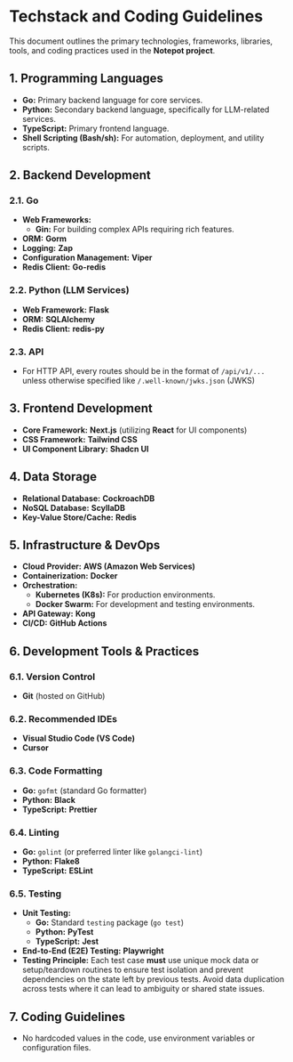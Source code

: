 # Techstack and Coding Guidelines

This document outlines the primary technologies, frameworks, libraries, tools, and coding practices used in the **Notepot project**.

## 1. Programming Languages

- **Go:** Primary backend language for core services.
- **Python:** Secondary backend language, specifically for LLM-related services.
- **TypeScript:** Primary frontend language.
- **Shell Scripting (Bash/sh):** For automation, deployment, and utility scripts.

## 2. Backend Development

### 2.1. Go

- **Web Frameworks:**
  - **Gin:** For building complex APIs requiring rich features.
- **ORM:** **Gorm**
- **Logging:** **Zap**
- **Configuration Management:** **Viper**
- **Redis Client:** **Go-redis**

### 2.2. Python (LLM Services)

- **Web Framework:** **Flask**
- **ORM:** **SQLAlchemy**
- **Redis Client:** **redis-py**

### 2.3. API

- For HTTP API, every routes should be in the format of `/api/v1/...` unless otherwise specified like `/.well-known/jwks.json` (JWKS)

## 3. Frontend Development

- **Core Framework:** **Next.js** (utilizing **React** for UI components)
- **CSS Framework:** **Tailwind CSS**
- **UI Component Library:** **Shadcn UI**

## 4. Data Storage

- **Relational Database:** **CockroachDB**
- **NoSQL Database:** **ScyllaDB**
- **Key-Value Store/Cache:** **Redis**

## 5. Infrastructure & DevOps

- **Cloud Provider:** **AWS (Amazon Web Services)**
- **Containerization:** **Docker**
- **Orchestration:**
  - **Kubernetes (K8s):** For production environments.
  - **Docker Swarm:** For development and testing environments.
- **API Gateway:** **Kong**
- **CI/CD:** **GitHub Actions**

## 6. Development Tools & Practices

### 6.1. Version Control

- **Git** (hosted on GitHub)

### 6.2. Recommended IDEs

- **Visual Studio Code (VS Code)**
- **Cursor**

### 6.3. Code Formatting

- **Go:** `gofmt` (standard Go formatter)
- **Python:** **Black**
- **TypeScript:** **Prettier**

### 6.4. Linting

- **Go:** `golint` (or preferred linter like `golangci-lint`)
- **Python:** **Flake8**
- **TypeScript:** **ESLint**

### 6.5. Testing

- **Unit Testing:**
  - **Go:** Standard `testing` package (`go test`)
  - **Python:** **PyTest**
  - **TypeScript:** **Jest**
- **End-to-End (E2E) Testing:** **Playwright**
- **Testing Principle:** Each test case **must** use unique mock data or setup/teardown routines to ensure test isolation and prevent dependencies on the state left by previous tests. Avoid data duplication across tests where it can lead to ambiguity or shared state issues.

## 7. Coding Guidelines

- No hardcoded values in the code, use environment variables or configuration files.
